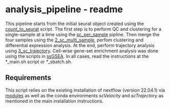 # analysis_pipeline - readme

This pipeline starts from the initial seurat object created using the [count_to_seurat](../preprocessing/count_to_seurat/count_to_seurat_main.sh) script. The first step is to perform QC and clustering for a single-sample at a time using the [sc_per_sample](analysis_pipeline/1_sc_per_sample) pipline. Then merge the four samples using the [2_sc_multi_sample](analysis_pipeline/2_sc_multi_sample), perfom clustering and differential expression analysis. At the end, perform trajectory analysis using [3_sc_trajectory](analysis_pipeline/3_sc_trajectory). Cell-wise gene-set enrichment analysis was done using the scripts in [ssGSEA](ssGSEA/ssGSEA_sbatch.sh). In all cases, read the instructions at the *_main.sh script or *_sbatch.sh.

## Requirements

This script relies on the existing installation of nextflow (version 22.04.1) via [modules](https://modules.readthedocs.io/en/latest/) as well as the conda environments *scVelocity* and *scTrajectory* as mentioned in the main installation instructions.
